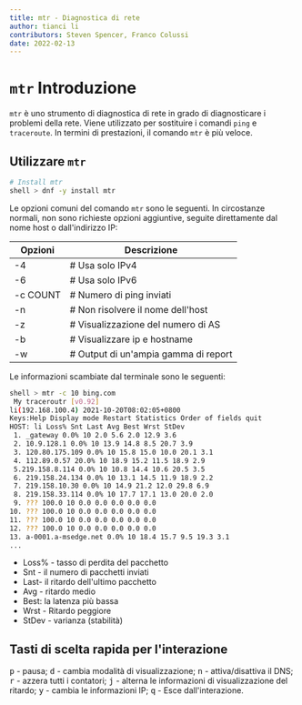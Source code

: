 ```yaml
---
title: mtr - Diagnostica di rete
author: tianci li
contributors: Steven Spencer, Franco Colussi
date: 2022-02-13
---
```


# `mtr` Introduzione

`mtr` è uno strumento di diagnostica di rete in grado di diagnosticare i problemi della rete. Viene utilizzato per sostituire i comandi `ping` e `traceroute`. In termini di prestazioni, il comando `mtr` è più veloce.

## Utilizzare `mtr`

```bash
# Install mtr
shell > dnf -y install mtr
```

Le opzioni comuni del comando `mtr` sono le seguenti. In circostanze normali, non sono richieste opzioni aggiuntive, seguite direttamente dal nome host o dall'indirizzo IP:

| Opzioni  | Descrizione                           |
| -------- | ------------------------------------- |
| -4       | # Usa solo IPv4                      |
| -6       | # Usa solo IPv6                      |
| -c COUNT | # Numero di ping inviati             |
| -n       | # Non risolvere il nome dell'host    |
| -z       | # Visualizzazione del numero di AS   |
| -b       | # Visualizzare ip e hostname         |
| -w       | # Output di un'ampia gamma di report |

Le informazioni scambiate dal terminale sono le seguenti:

```bash
shell > mtr -c 10 bing.com
 My traceroutr [v0.92]
li(192.168.100.4) 2021-10-20T08:02:05+0800
Keys:Help Display mode Restart Statistics Order of fields quit
HOST: li Loss% Snt Last Avg Best Wrst StDev
 1. _gateway 0.0% 10 2.0 5.6 2.0 12.9 3.6
 2. 10.9.128.1 0.0% 10 13.9 14.8 8.5 20.7 3.9
 3. 120.80.175.109 0.0% 10 15.8 15.0 10.0 20.1 3.1
 4. 112.89.0.57 20.0% 10 18.9 15.2 11.5 18.9 2.9
 5.219.158.8.114 0.0% 10 10.8 14.4 10.6 20.5 3.5
 6. 219.158.24.134 0.0% 10 13.1 14.5 11.9 18.9 2.2
 7. 219.158.10.30 0.0% 10 14.9 21.2 12.0 29.8 6.9
 8. 219.158.33.114 0.0% 10 17.7 17.1 13.0 20.0 2.0
 9. ??? 100.0 10 0.0 0.0 0.0 0.0 0.0
10. ??? 100.0 10 0.0 0.0 0.0 0.0 0.0
11. ??? 100.0 10 0.0 0.0 0.0 0.0 0.0
12. ??? 100.0 10 0.0 0.0 0.0 0.0 0.0
13. a-0001.a-msedge.net 0.0% 10 18.4 15.7 9.5 19.3 3.1
...
```

* Loss% - tasso di perdita del pacchetto
* Snt - il numero di pacchetti inviati
* Last- il ritardo dell'ultimo pacchetto
* Avg - ritardo medio
* Best: la latenza più bassa
* Wrst - Ritardo peggiore
* StDev - varianza (stabilità)

## Tasti di scelta rapida per l'interazione
<kbd>p</kbd> - pausa; <kbd>d</kbd> - cambia modalità di visualizzazione; <kbd>n</kbd> - attiva/disattiva il DNS; <kbd>r</kbd> - azzera tutti i contatori; <kbd>j</kbd> - alterna le informazioni di visualizzazione del ritardo; <kbd>y</kbd> - cambia le informazioni IP; <kbd>q</kbd> - Esce dall'interazione.
